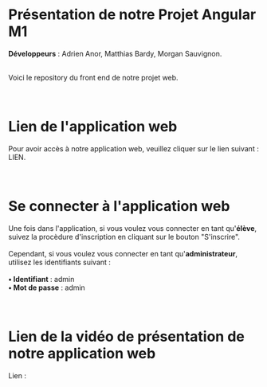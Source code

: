 # Présentation de notre Projet Angular M1

**Développeurs** : Adrien Anor, Matthias Bardy, Morgan Sauvignon. <br><br>

Voici le repository du front end de notre projet web.<br><br><br>

# Lien de l'application web 

Pour avoir accès à notre application web, veuillez cliquer sur le lien suivant : LIEN.
 <br><br><br>

# Se connecter à l'application web

Une fois dans l'application, si vous voulez vous connecter en tant qu'**élève**, suivez la procèdure d'inscription en cliquant sur le bouton "S'inscrire".
<br><br>
Cependant, si vous voulez vous connecter en tant qu'**administrateur**, utilisez les identifiants suivant : 
<br><br>
**• Identifiant** : admin 
<br>
**• Mot de passe** : admin
<br><br><br>

# Lien de la vidéo de présentation de notre application web
Lien : 

